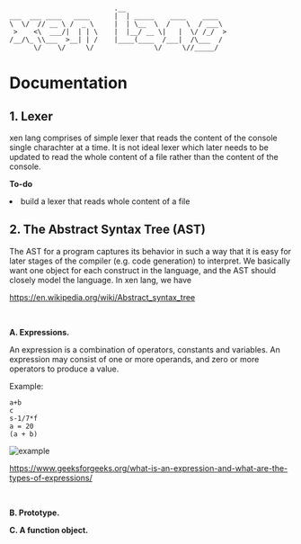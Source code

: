 ```

                          .__                         
___  ___ ____   ____      |  | _____    ____    ____  
\  \/  // __ \ /  _ \     |  | \__  \  /    \  / ___\ 
 >    <\  ___/|  | | \    |  |__/ __ \|   |  \/ /_/  >
/__/\_ \\___  >__| | /    |____(____  /___|  /\___  / 
      \/    \/     \/               \/     \//_____/  

```

# Documentation

## **1. Lexer**

xen lang comprises of simple lexer that reads the content of the console single charachter at a time. It is not ideal lexer which later needs to be updated to read the whole content of a file rather than the content of the console.

**To-do**
<li> build a lexer that reads whole content of a file


<br>

## **2. The Abstract Syntax Tree (AST)**

The AST for a program captures its behavior in such a way that it is easy for later stages of the compiler (e.g. code generation) to interpret. We basically want one object for each construct in the language, and the AST should closely model the language. In xen lang, we have

https://en.wikipedia.org/wiki/Abstract_syntax_tree

<br>

**A. Expressions.**

An expression is a combination of operators, constants and variables. An expression may consist of one or more operands, and zero or more operators to produce a value.

Example:

```
a+b
c
s-1/7*f
a = 20
(a + b)
```

![example]("https://media.geeksforgeeks.org/wp-content/uploads/20190801154515/Types-of-Expressions.jpg")

https://www.geeksforgeeks.org/what-is-an-expression-and-what-are-the-types-of-expressions/

<br>

**B. Prototype.**

**C. A function object.**


